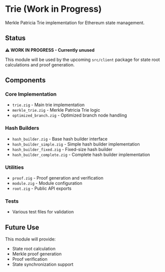 # Trie (Work in Progress)

Merkle Patricia Trie implementation for Ethereum state management.

## Status

**⚠️ WORK IN PROGRESS - Currently unused**

This module will be used by the upcoming `src/client` package for state root calculations and proof generation.

## Components

### Core Implementation
- `trie.zig` - Main trie implementation
- `merkle_trie.zig` - Merkle Patricia Trie logic
- `optimized_branch.zig` - Optimized branch node handling

### Hash Builders
- `hash_builder.zig` - Base hash builder interface
- `hash_builder_simple.zig` - Simple hash builder implementation
- `hash_builder_fixed.zig` - Fixed-size hash builder
- `hash_builder_complete.zig` - Complete hash builder implementation

### Utilities
- `proof.zig` - Proof generation and verification
- `module.zig` - Module configuration
- `root.zig` - Public API exports

### Tests
- Various test files for validation

## Future Use

This module will provide:
- State root calculation
- Merkle proof generation
- Proof verification
- State synchronization support